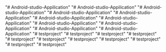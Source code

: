 "# Android-studio-Appilication" 
"# Android-studio-Appilication" 
"# Android-studio-Appilication" 
"# Android-studio-Appilication" 
"# Android-studio-Appilication" 
"# Android-studio-Appilication" 
"# Android-studio-Appilication" 
"# Android-studio-Appilication" 
"# Android-studio-Appilication" 
"# Android-studio-Appilication" 
"# Android-studio-Appilication" 
"# testproject" 
"# testproject" 
"# testproject" 
"# testproject" 
"# testproject" 
"# testproject" 
"# testproject" 
"# testproject" 
"# testproject" 
"# testproject" 
"# testproject" 

